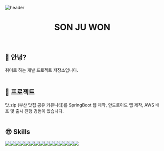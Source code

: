 ![header](https://capsule-render.vercel.app/api?type=waving&color=6994CDEE&text=&animation=twinkling&height=80)

<div align="center">
  <h1>SON JU WON</h1>
</div>
<br>

## 🌱 안녕? 
<div style="display:flex; flex-direction:row;">
취미로 하는 개발 프로젝트 저장소입니다.
</div><br>

## 🌼 프로젝트 
<div style="display:flex; flex-direction:row;">
맛.zip (부산 맛집 공유 커뮤니티)를 SpringBoot 웹 제작, 안드로이드 앱 제작, AWS 배포 및 출시 진행 경험이 있습니다.
</div><br>


## 😎 Skills
<div style="display:flex; flex-direction:row;">
    <img src="https://img.shields.io/badge/java-007396?style=for-the-badge&logo=java&logoColor=white"> 
    <img src="https://img.shields.io/badge/Spring Boot-6DB33F?style=for-the-badge&logo=spring boot&logoColor=white"> 
    <!--<img src="https://img.shields.io/badge/Gradle-02303A?style=for-the-badge&logo=gradle&logoColor=white"> -->
    <img src="https://img.shields.io/badge/oracle-F80000?style=for-the-badge&logo=oracle&logoColor=white"> 
    <img src="https://img.shields.io/badge/mysql-4479A1?style=for-the-badge&logo=mysql&logoColor=white"> 
    <img src="https://img.shields.io/badge/firebase-FFCA28?style=for-the-badge&logo=firebase&logoColor=white">
    <br>
    <img src="https://img.shields.io/badge/apache tomcat-F8DC75?style=for-the-badge&logo=apachetomcat&logoColor=black">
    <img src="https://img.shields.io/badge/Amazon AWS-232F3E?style=for-the-badge&logo=amazon aws&logoColor=white"> 
    <img src="https://img.shields.io/badge/C-00599C?style=for-the-badge&logo=c&logoColor=white"> 
  <img src="https://img.shields.io/badge/Android-3DDC84?style=for-the-badge&logo=android&logoColor=white">
    <br>
    <img src="https://img.shields.io/badge/html5-E34F26?style=flat-square&logo=html5&logoColor=white"> 
    <img src="https://img.shields.io/badge/css-1572B6?style=flat-square&logo=css3&logoColor=white"> 
    <img src="https://img.shields.io/badge/javascript-F7DF1E?style=flat-square&logo=javascript&logoColor=black"> 
    <img src="https://img.shields.io/badge/bootstrap-7952B3?style=flat-square&logo=bootstrap&logoColor=white">
  <img src="https://img.shields.io/badge/Kotlin-7F52FF?style=flat-square&logo=kotlin&logoColor=white">
    <img src="https://img.shields.io/badge/python-3776AB?style=flat-square&logo=python&logoColor=white"> 
    <br>
</div><br>
</div>


<!-- ![Anurag's GitHub stats](https://github-readme-stats.vercel.app/api?username=jurwon&show_icons=true&theme=radical) -->

<!--
**jurwon/jurwon** is a ✨ _special_ ✨ repository because its `README.md` (this file) appears on your GitHub profile.

Here are some ideas to get you started:

- 🔭 I’m currently working on ...
- 🌱 I’m currently learning ...
- 👯 I’m looking to collaborate on ...
- 🤔 I’m looking for help with ...
- 💬 Ask me about ...
- 📫 How to reach me: ...
- 😄 Pronouns: ...
- ⚡ Fun fact: ...
-->

